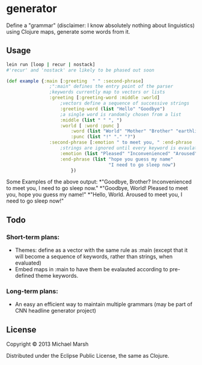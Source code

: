 # generator

Define a "grammar" (disclaimer: I know absolutely nothing about linguistics) using Clojure maps, generate some words from it.

## Usage

```bash
lein run [loop | recur | nostack]
#'recur' and 'nostack' are likely to be phased out soon
```

```clojure
(def example {:main [:greeting  " " :second-phrase]
                ;":main" defines the entry point of the parser
                ;keywords currently map to vectors or lists
                :greeting [:greeting-word :middle :world]
                    ;vectors define a sequence of successive strings
                    :greeting-word (list "Hello" "Goodbye")
                    ;a single word is randomly chosen from a list
                    :middle (list " " ", ")
                    :world [ :word :punc ]
                        :word (list "World" "Mother" "Brother" "earthlings")
                        :punc (list "!" "." "?")
                :second-phrase [:emotion " to meet you, " :end-phrase :punc]
                    ;strings are ignored until every keyword is evaulated to a string
                    :emotion (list "Pleased" "Inconvenienced" "Aroused")
                    :end-phrase (list "hope you guess my name"
                                      "I need to go sleep now")
                        })
```
Some Examples of the above output:
*"Goodbye, Brother? Inconvenienced to meet you, I need to go sleep now."
*"Goodbye, World! Pleased to meet you, hope you guess my name!"
*"Hello, World. Aroused to meet you, I need to go sleep now!"

## Todo

### Short-term plans:
* Themes: define as a vector with the same rule as :main (except that it will become a sequence of keywords, rather than strings, when evaluated)
* Embed maps in :main to have them be evalauted according to pre-defined theme keywords.

### Long-term plans:
* An easy an efficient way to maintain multiple grammars (may be part of CNN headline generator project)


## License

Copyright © 2013 Michael Marsh

Distributed under the Eclipse Public License, the same as Clojure.
